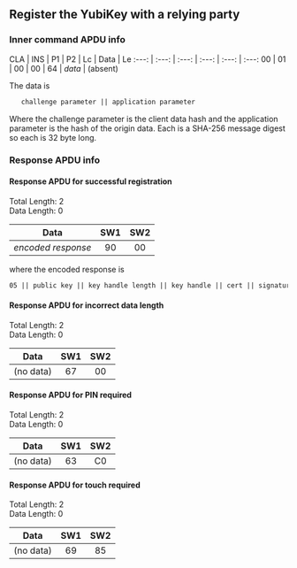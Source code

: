 <!-- Copyright 2021 Yubico AB

Licensed under the Apache License, Version 2.0 (the "License");
you may not use this file except in compliance with the License.
You may obtain a copy of the License at

    http://www.apache.org/licenses/LICENSE-2.0

Unless required by applicable law or agreed to in writing, software
distributed under the License is distributed on an "AS IS" BASIS,
WITHOUT WARRANTIES OR CONDITIONS OF ANY KIND, either express or implied.
See the License for the specific language governing permissions and
limitations under the License. -->

## Register the YubiKey with a relying party

### Inner command APDU info

CLA | INS | P1 | P2 | Lc | Data | Le
:---: | :---: | :---: | :---: | :---: | :---:
00 | 01 | 00 | 00 | 64 | *data* | (absent)

The data is

```txt
   challenge parameter || application parameter
```

Where the challenge parameter is the client data hash and the application parameter is the
hash of the origin data. Each is a SHA-256 message digest so each is 32 byte long.

### Response APDU info

#### Response APDU for successful registration

Total Length: 2\
Data Length: 0

Data | SW1 | SW2
:---: | :---: | :---:
*encoded response* | 90 | 00

where the encoded response is

```txt
05 || public key || key handle length || key handle || cert || signature)
```

#### Response APDU for incorrect data length

Total Length: 2\
Data Length: 0

Data | SW1 | SW2
:---: | :---: | :---:
(no data) | 67 | 00

#### Response APDU for PIN required

Total Length: 2\
Data Length: 0

Data | SW1 | SW2
:---: | :---: | :---:
(no data) | 63 | C0

#### Response APDU for touch required

Total Length: 2\
Data Length: 0

Data | SW1 | SW2
:---: | :---: | :---:
(no data) | 69 | 85
